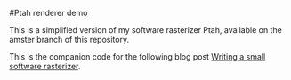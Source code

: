 #Ptah renderer demo

This is a simplified version of my software rasterizer Ptah, available on the amster branch of this repository.

This is the companion code for the following blog post [Writing a small software rasterizer](http://blog.simonrodriguez.fr/articles/18-02-2017_writing_a_small_software_renderer.html).
